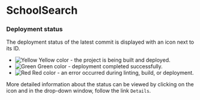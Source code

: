 # SchoolSearch
### Deployment status

The deployment status of the latest commit is displayed with an icon next to its ID.

- ![Yellow](https://via.placeholder.com/15/f0ff00/000000?text=+) Yellow color - the project is being built and deployed.
- ![Green](https://via.placeholder.com/15/00ff00/000000?text=+) Green color - deployment completed successfully.
- ![Red](https://via.placeholder.com/15/ff0000/000000?text=+) Red color - an error occurred during linting, build, or deployment.

More detailed information about the status can be viewed by clicking on the icon and in the drop-down window, follow the link `Details`.
